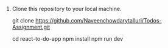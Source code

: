 1. Clone this repository to your local machine.

   git clone <https://github.com/Naveenchowdarytalluri/Todos-Assignment.git>

   cd react-to-do-app
   npm install
   npm run dev
